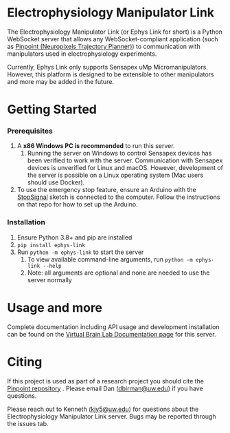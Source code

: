 # Electrophysiology Manipulator Link

The Electrophysiology Manipulator Link (or Ephys Link for short) is a Python
WebSocket server that allows any WebSocket-compliant application (such
as [Pinpoint (Neuropixels Trajectory Planner)](https://github.com/dbirman/NPTrajectoryPlanner/))
to communication with manipulators used in electrophysiology experiments.

Currently, Ephys Link only supports Sensapex uMp Micromanipulators. However,
this platform is designed to be extensible to other manipulators and more may be
added in the future.

# Getting Started

### Prerequisites

1. A **x86 Windows PC is recommended** to run this server.
    1. Running the server on Windows to control Sensapex devices has been
       verified to work with the server. Communication with Sensapex devices is
       unverified for Linux and macOS. However, development of the server is
       possible on a Linux operating system (Mac users should use Docker).
2. To use the emergency stop feature, ensure an Arduino with
   the [StopSignal](https://github.com/VirtualBrainLab/StopSignal) sketch is
   connected to the computer. Follow the
   instructions on that repo for how to set up the Arduino.

### Installation

1. Ensure Python 3.8+ and pip are installed
2. `pip install ephys-link`
3. Run `python -m ephys-link` to start the server
    1. To view available command-line arguments,
       run `python -m ephys-link --help`
    2. Note: all arguments are optional and none are needed to use the server
       normally

# Usage and more

Complete documentation including API usage and development installation can be
found on
the [Virtual Brain Lab Documentation page](https://virtualbrainlab.org/05_misc/03_ephys_link.html)
for this server.

# Citing

If this project is used as part of a research project you should cite
the [Pinpoint repository](https://github.com/VirtualBrainLab/NPTrajectoryPlanner)
. Please email Dan ([dbirman@uw.edu](mailto:dbirman@uw.edu)) if you have
questions.

Please reach out to Kenneth ([kjy5@uw.edu](mailto:kjy5@uw.edu)) for questions
about the Electrophysiology Manipulator Link server. Bugs may be reported
through the issues tab.
